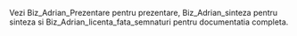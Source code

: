 Vezi Biz_Adrian_Prezentare pentru prezentare, Biz_Adrian_sinteza pentru sinteza si Biz_Adrian_licenta_fata_semnaturi pentru documentatia completa.
